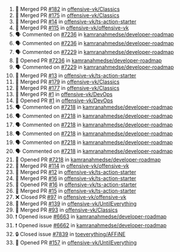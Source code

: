 <!--START_SECTION:activity-->
1. 🎉 Merged PR [#182](https://github.com/offensive-vk/Classics/pull/182) in [offensive-vk/Classics](https://github.com/offensive-vk/Classics)
2. 🎉 Merged PR [#175](https://github.com/offensive-vk/Classics/pull/175) in [offensive-vk/Classics](https://github.com/offensive-vk/Classics)
3. 🎉 Merged PR [#14](https://github.com/offensive-vk/ts-action-starter/pull/14) in [offensive-vk/ts-action-starter](https://github.com/offensive-vk/ts-action-starter)
4. 🎉 Merged PR [#115](https://github.com/offensive-vk/offensive-vk/pull/115) in [offensive-vk/offensive-vk](https://github.com/offensive-vk/offensive-vk)
5. 🗣 Commented on [#7236](https://github.com/kamranahmedse/developer-roadmap/pull/7236#issuecomment-2376351215) in [kamranahmedse/developer-roadmap](https://github.com/kamranahmedse/developer-roadmap)
6. 🗣 Commented on [#7236](https://github.com/kamranahmedse/developer-roadmap/pull/7236#issuecomment-2376291965) in [kamranahmedse/developer-roadmap](https://github.com/kamranahmedse/developer-roadmap)
7. 🗣 Commented on [#7229](https://github.com/kamranahmedse/developer-roadmap/pull/7229#issuecomment-2376239747) in [kamranahmedse/developer-roadmap](https://github.com/kamranahmedse/developer-roadmap)
8. 💪 Opened PR [#7236](https://github.com/kamranahmedse/developer-roadmap/pull/7236) in [kamranahmedse/developer-roadmap](https://github.com/kamranahmedse/developer-roadmap)
9. 🗣 Commented on [#7229](https://github.com/kamranahmedse/developer-roadmap/pull/7229#issuecomment-2376210433) in [kamranahmedse/developer-roadmap](https://github.com/kamranahmedse/developer-roadmap)
10. 🎉 Merged PR [#13](https://github.com/offensive-vk/ts-action-starter/pull/13) in [offensive-vk/ts-action-starter](https://github.com/offensive-vk/ts-action-starter)
11. 🎉 Merged PR [#179](https://github.com/offensive-vk/Classics/pull/179) in [offensive-vk/Classics](https://github.com/offensive-vk/Classics)
12. 🎉 Merged PR [#177](https://github.com/offensive-vk/Classics/pull/177) in [offensive-vk/Classics](https://github.com/offensive-vk/Classics)
13. 🎉 Merged PR [#1](https://github.com/offensive-vk/DevOps/pull/1) in [offensive-vk/DevOps](https://github.com/offensive-vk/DevOps)
14. 💪 Opened PR [#1](https://github.com/offensive-vk/DevOps/pull/1) in [offensive-vk/DevOps](https://github.com/offensive-vk/DevOps)
15. 🗣 Commented on [#7218](https://github.com/kamranahmedse/developer-roadmap/pull/7218#issuecomment-2371374805) in [kamranahmedse/developer-roadmap](https://github.com/kamranahmedse/developer-roadmap)
16. 🗣 Commented on [#7218](https://github.com/kamranahmedse/developer-roadmap/pull/7218#issuecomment-2371343766) in [kamranahmedse/developer-roadmap](https://github.com/kamranahmedse/developer-roadmap)
17. 🗣 Commented on [#7218](https://github.com/kamranahmedse/developer-roadmap/pull/7218#issuecomment-2371336396) in [kamranahmedse/developer-roadmap](https://github.com/kamranahmedse/developer-roadmap)
18. 🗣 Commented on [#7218](https://github.com/kamranahmedse/developer-roadmap/pull/7218#issuecomment-2371299733) in [kamranahmedse/developer-roadmap](https://github.com/kamranahmedse/developer-roadmap)
19. 🗣 Commented on [#7218](https://github.com/kamranahmedse/developer-roadmap/pull/7218#issuecomment-2371271323) in [kamranahmedse/developer-roadmap](https://github.com/kamranahmedse/developer-roadmap)
20. 🗣 Commented on [#7218](https://github.com/kamranahmedse/developer-roadmap/pull/7218#issuecomment-2371266212) in [kamranahmedse/developer-roadmap](https://github.com/kamranahmedse/developer-roadmap)
21. 💪 Opened PR [#7218](https://github.com/kamranahmedse/developer-roadmap/pull/7218) in [kamranahmedse/developer-roadmap](https://github.com/kamranahmedse/developer-roadmap)
22. 🎉 Merged PR [#114](https://github.com/offensive-vk/offensive-vk/pull/114) in [offensive-vk/offensive-vk](https://github.com/offensive-vk/offensive-vk)
23. 🎉 Merged PR [#12](https://github.com/offensive-vk/ts-action-starter/pull/12) in [offensive-vk/ts-action-starter](https://github.com/offensive-vk/ts-action-starter)
24. 🎉 Merged PR [#16](https://github.com/offensive-vk/ts-action-starter/pull/16) in [offensive-vk/ts-action-starter](https://github.com/offensive-vk/ts-action-starter)
25. 💪 Opened PR [#16](https://github.com/offensive-vk/ts-action-starter/pull/16) in [offensive-vk/ts-action-starter](https://github.com/offensive-vk/ts-action-starter)
26. 🎉 Merged PR [#15](https://github.com/offensive-vk/ts-action-starter/pull/15) in [offensive-vk/ts-action-starter](https://github.com/offensive-vk/ts-action-starter)
27. ❌ Closed PR [#97](https://github.com/offensive-vk/offensive-vk/pull/97) in [offensive-vk/offensive-vk](https://github.com/offensive-vk/offensive-vk)
28. 🎉 Merged PR [#139](https://github.com/offensive-vk/UntilEverything/pull/139) in [offensive-vk/UntilEverything](https://github.com/offensive-vk/UntilEverything)
29. 🎉 Merged PR [#93](https://github.com/offensive-vk/Classics/pull/93) in [offensive-vk/Classics](https://github.com/offensive-vk/Classics)
30. ❗ Opened issue [#6663](https://github.com/kamranahmedse/developer-roadmap/issues/6663) in [kamranahmedse/developer-roadmap](https://github.com/kamranahmedse/developer-roadmap)
31. ❗ Opened issue [#6662](https://github.com/kamranahmedse/developer-roadmap/issues/6662) in [kamranahmedse/developer-roadmap](https://github.com/kamranahmedse/developer-roadmap)
32. 🔒 Closed issue [#7839](https://github.com/toeverything/AFFiNE/issues/7839) in [toeverything/AFFiNE](https://github.com/toeverything/AFFiNE)
33. 💪 Opened PR [#157](https://github.com/offensive-vk/UntilEverything/pull/157) in [offensive-vk/UntilEverything](https://github.com/offensive-vk/UntilEverything)
<!--END_SECTION:activity-->
